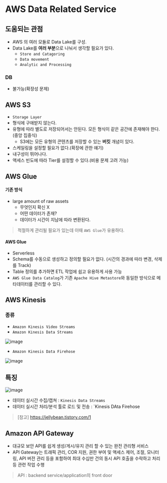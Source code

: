 # AWS Data Related Service

## 도움되는 관점
- AWS 의 여러 모듈로 Data Lake를 구성.
- Data Lake를 **여러 부분**으로 나눠서 생각할 필요가 있다.
  - `Store and Catagoring`
  - `Data movement`
  - `Analytic and Processing`

### DB
- 불가능(확장성 문제)

## AWS S3 
- `Storage Layer`
- 형식에 구애받지 않는다.
- 유형에 따라 별도로 저장되어서는 안된다. 모든 형식이 같은 공간에 존재해야 한다.(중앙 집중식)
  - S3에는 모든 유형의 콘텐츠를 저장할 수 있는 **버킷** 개념이 있다.
- 스케일링을 설정할 필요가 없다.(확장에 관한 얘기)
- 내구성이 뛰어나다.
- 액세스 빈도에 따라 Tier를 설정할 수 있다.(비용 문제 고려 가능)

## AWS Glue

#### 기존 방식

- large amount of raw assets
  - 무엇인지 확신 X
  - 어떤 데이터가 존재?
  - 데이터가 시간이 지남에 따라 변환된다.
> 적절하게 관리될 필요가 있는데 이때 `AWS Glue`가 유용하다.

#### AWS Glue
- Serverless
- Schema를 수동으로 생성하고 정의할 필요가 없다. (시간의 경과에 따라 변경, 삭제를 Track)
- Table 정의를 추가하면 ETL 작업에 쉽고 유용하게 사용 가능
- `AWS Glue Data Catalog`가 기존 `Apache Hive Metastore`와 동일한 방식으로 메타데이터를 관리할 수 있다.

## AWS Kinesis

### 종류
- `Amazon Kinesis Video Streams`
- `Amazon Kinesis Data Streams`

![image](https://user-images.githubusercontent.com/43158502/138684346-57d171d4-a032-40d6-8ef1-170e7503e819.png)

- `Amazon Kinesis Data Firehose`

![image](https://user-images.githubusercontent.com/43158502/138684377-92c52b2c-68a2-448d-b350-05d182331c86.png)

## 특징

![image](https://user-images.githubusercontent.com/43158502/138684319-b9b54f35-b03d-43a4-a8ad-4f3cf8782c9f.png)

- 데이터 실시간 수집/캡쳐 : `Kinesis Data Streams`
- 데이터 실시간 처리/분석 툴로 로드 및 전송 : `Kinesis DAta Firehose

> [참고] https://jellybean.tistory.com/1

## Amazon API Gateway
- 대규모 보안 API를 쉽게 생성/게시/유지 관리 할 수 있는 완전 관리형 서비스
- API Gateway는 트래픽 관리, COR 지원, 권한 부여 및 액세스 제어, 조절, 모니터링, API 버전 관리 등을 포함하여 최대 수십만 건의 동시 API 호출을 수락하고 처리 등 관련 작업 수행

> API : backend service/application의 front door


